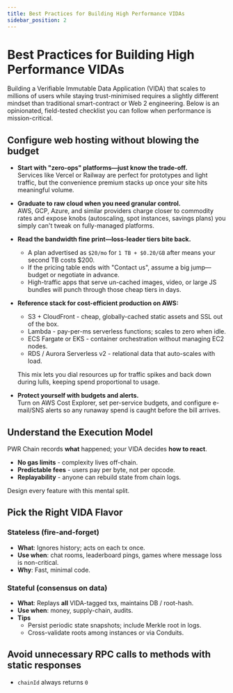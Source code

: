```yaml
---
title: Best Practices for Building High Performance VIDAs
sidebar_position: 2
---
```


# Best Practices for Building High Performance VIDAs

Building a Verifiable Immutable Data Application (VIDA) that scales to millions of users while staying trust-minimised requires a slightly different mindset than traditional smart-contract or Web 2 engineering. Below is an opinionated, field-tested checklist you can follow when performance is mission-critical.

## Configure web hosting without blowing the budget

- **Start with "zero-ops" platforms—just know the trade-off.** <br/>
   Services like Vercel or Railway are perfect for prototypes and light traffic, but the convenience premium stacks up once your site hits meaningful volume.

- **Graduate to raw cloud when you need granular control.** <br/>
    AWS, GCP, Azure, and similar providers charge closer to commodity rates and expose knobs (autoscaling, spot instances, savings plans) you simply can't tweak on fully-managed platforms.

- **Read the bandwidth fine print—loss-leader tiers bite back.**
    - A plan advertised as `$20/mo` for `1 TB + $0.20/GB` after means your second TB costs $200.
    - If the pricing table ends with "Contact us", assume a big jump—budget or negotiate in advance.
    - High-traffic apps that serve un-cached images, video, or large JS bundles will punch through those cheap tiers in days.

- **Reference stack for cost-efficient production on AWS:**
    - S3 + CloudFront - cheap, globally-cached static assets and SSL out of the box.
    - Lambda - pay-per-ms serverless functions; scales to zero when idle.
    - ECS Fargate or EKS - container orchestration without managing EC2 nodes.
    - RDS / Aurora Serverless v2 - relational data that auto-scales with load.

    This mix lets you dial resources up for traffic spikes and back down during lulls, keeping spend proportional to usage.

- **Protect yourself with budgets and alerts.** <br/>
Turn on AWS Cost Explorer, set per-service budgets, and configure e-mail/SNS alerts so any runaway spend is caught before the bill arrives.

## Understand the Execution Model

PWR Chain records **what** happened; your VIDA decides **how to react**.

* **No gas limits** - complexity lives off-chain.  
* **Predictable fees** - users pay per byte, not per opcode.  
* **Replayability** - anyone can rebuild state from chain logs.

Design every feature with this mental split.

## Pick the Right VIDA Flavor

### Stateless (fire-and-forget)

* **What**: Ignores history; acts on each tx once.  
* **Use when**: chat rooms, leaderboard pings, games where message loss is non-critical.  
* **Why**: Fast, minimal code.

### Stateful (consensus on data)

* **What**: Replays **all** VIDA-tagged txs, maintains DB / root-hash.  
* **Use when**: money, supply-chain, audits.  
* **Tips**  
  * Persist periodic state snapshots; include Merkle root in logs.  
  * Cross-validate roots among instances or via Conduits.

## Avoid unnecessary RPC calls to methods with static responses

* `chainId` always returns `0`
